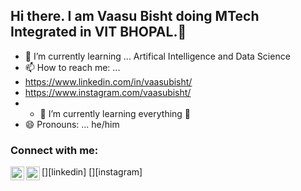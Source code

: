 ## Hi there. I am Vaasu Bisht doing MTech Integrated in VIT BHOPAL.👋



- 🌱 I’m currently learning ... Artifical Intelligence and Data Science
- 📫 How to reach me: ...
- https://www.linkedin.com/in/vaasubisht/
- https://www.instagram.com/vaasubisht/
- - 🌱 I’m currently learning everything 🤣
- 😄 Pronouns: ... he/him


### Connect with me:
[<img align="left" alt="vaasubisht | LinkedIn" width="22px" src="https://cdn.jsdelivr.net/npm/simple-icons@v3/icons/linkedin.svg" />][linkedin]
[<img align="left" alt="vaasubisht | Instagram" width="22px" src="https://cdn.jsdelivr.net/npm/simple-icons@v3/icons/instagram.svg" />][instagram]

